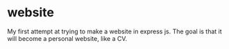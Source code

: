 # website
My first attempt at trying to make a website in express js. The goal is that it will become a personal website, like a CV.
